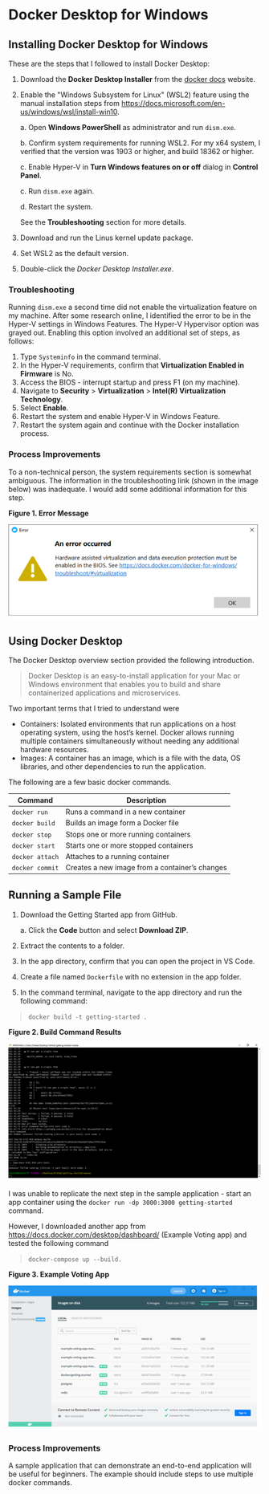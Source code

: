 # Docker Desktop for Windows

## Installing Docker Desktop for Windows
These are the steps that I followed to install Docker Desktop:
1.	Download the **Docker Desktop Installer** from the [docker docs](https://docs.docker.com/docker-for-windows/install/) website.
2.	Enable the "Windows Subsystem for Linux" (WSL2) feature using the manual installation steps from https://docs.microsoft.com/en-us/windows/wsl/install-win10.
    
    a.	Open **Windows PowerShell** as administrator and run `dism.exe`.

    b.	Confirm system requirements for running WSL2. For my  x64 system, I verified that the version was 1903 or higher, and build 18362 or higher.

    c. Enable Hyper-V in **Turn Windows features on or off** dialog in **Control Panel**.

    c.	Run `dism.exe` again.

    d.  Restart the system.

    See the **Troubleshooting** section for more details.
3.	Download and run the Linus kernel update package.
4.	Set WSL2 as the default version.
5.	Double-click the *Docker Desktop Installer.exe*. 
### Troubleshooting
Running `dism.exe` a second time did not enable the virtualization feature on my machine. After some research online, I identified the error to be in the Hyper-V settings in Windows Features. The Hyper-V Hypervisor option was grayed out. Enabling this option involved an additional set of steps, as follows:
1. Type `Systeminfo` in the command terminal. 
2. In the Hyper-V requirements, confirm that **Virtualization Enabled in Firmware** is No.
3. Access the BIOS - interrupt startup and press F1 (on my machine).
4. Navigate to **Security** > **Virtualization** > **Intel(R) Virtualization Technology**.
5. Select **Enable**.  
6. Restart the system and enable Hyper-V in Windows Feature.
7. Restart the system again and continue with the Docker installation process.

### Process Improvements
To a non-technical person, the system requirements section is somewhat ambiguous. The information in the troubleshooting link (shown in the image below) was inadequate. I would add some additional information for this step.

**Figure 1. Error Message**

![Error Message](images/docker4.png)

## Using Docker Desktop
The Docker Desktop overview section provided the following introduction. 
>Docker Desktop is an easy-to-install application for your Mac or Windows environment that enables you to build and share containerized applications and microservices.

Two important terms that I tried to understand were
* Containers:  Isolated environments that run applications on a host operating system, using the host’s kernel. Docker allows running multiple containers simultaneously without needing any additional hardware resources.
* Images: A container has an image, which is a file with the data, OS libraries, and other dependencies to run the application. 

The following are a few basic docker commands.

| Command | Description |
----------|---------------
| `docker run` | Runs a command in a new container 
| `docker build` | Builds an image form a Docker file 
| `docker stop` | Stops one or more running containers 
| `docker start` | Starts one or more stopped containers 
| `docker attach` | Attaches to a running container|	
| `docker commit` | Creates a new image from a container’s changes	

## Running a Sample File
1.	Download the Getting Started app from GitHub.

    a. Click the **Code** button and select **Download ZIP**.
2.	Extract the contents to a folder. 
3.	In the app directory, confirm that you can open the project in VS Code.
4. Create a file named `Dockerfile` with no extension in the app folder. 
5. In the command terminal, navigate to the app directory and run the following command:
> `docker build -t getting-started .`

**Figure 2. Build Command Results**

![Build Command](images/Docker2.png)

I was unable to replicate the next step in the sample application - start an app container using the `docker run -dp 3000:3000 getting-started` command. 

However, I downloaded another app from https://docs.docker.com/desktop/dashboard/ (Example Voting app) and tested the following command
>   `docker-compose up --build.`

**Figure 3. Example Voting App**

![Example Voting](images/Docker3.png)

###  Process Improvements
A sample application that can demonstrate an end-to-end application will be useful for beginners.
The example should include steps to use multiple docker commands. 
